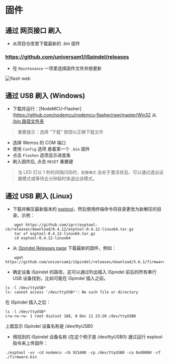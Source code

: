 # 固件

## 通过 网页接口 刷入

- 从项目仓库里下载最新的 .bin 固件 
### https://github.com/universam1/iSpindel/releases

- 在 `Maintenance` 一项里选择固件文件并按更新

![flash web](/pics/maintenance.png)

## 通过 USB 刷入 (Windows)

- 下载并运行：[NodeMCU-Flasher](https://github.com/nodemcu/nodemcu-flasher/raw/master/Win32 从 [/bin 路径文件夹](https://github.com/universam1/iSpindel/raw/master/bin/)
> 重要提示：选择 “下载” 按钮以正确下载文件
- 选择 Wemos 的 COM 端口
- 使用 ```Config``` 选项 悬着第一个 ```.bin``` 固件
- 点击 ```Flashen``` 选项显示进度条
- 刷入固件后, 点击 ```RESET``` 重置键

> 当 LED 灯以 1 秒的间隔闪烁时，```配置模式``` 会处于激活状态，可以通过退出设置模式或等待五分钟超时来退出该模式。

## 通过 USB 刷入 (Linux)

- 下载并解压最新版本的 [esptool](https://github.com/igrr/esptool-ck/releases)，然后使用终端命令将目录更改为新解压的目录，示例：
```
    wget https://github.com/igrr/esptool-ck/releases/download/0.4.12/esptool-0.4.12-linux64.tar.gz
    tar xf esptool-0.4.12-linux64.tar.gz
    cd esptool-0.4.12-linux64
```
    
- 从 [iSpindel Releases page](https://github.com/universam1/iSpindel/releases) 下载最新的固件，例如：
```
    wget https://github.com/universam1/iSpindel/releases/download/5.6.1/firmware.bin
```

- 确定设备 iSpindel 的路径，这可以通过列出插入 iSpindel 前后的所有串行 USB 设备找到，比如可能在 iSpindel 插入之前。
```
ls -l /dev/ttyUSB*
ls: cannot access '/dev/ttyUSB*': No such file or directory
```

在 iSpindel 插入之后：
```
ls -l /dev/ttyUSB*
crw-rw-rw- 1 root dialout 188, 0 Dec 11 23:20 /dev/ttyUSB0
```
上面显示 iSpindel 设备名称是 /dev/ttyUSB0


- 用找到的 iSpindel 设备名称 (在这个例子是 /dev/ttyUSB0) 通过运行 esptool 指令来上传固件：

```./esptool -vv -cd nodemcu -cb 921600 -cp /dev/ttyUSB0 -ca 0x00000 -cf ./firmware.bin```
